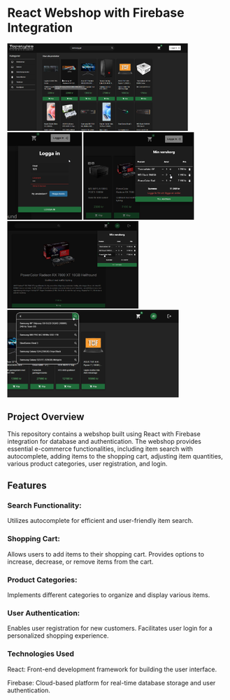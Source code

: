 # React Webshop with Firebase Integration

<img src='./Github_Images/homepage.png' height=200px> <img src='./Github_Images/login.png' height=200px> <img src='./Github_Images/cart.png' height=200px>
<img src='./Github_Images/card.png' height=200px>
<img src='./Github_Images/search.png' height=200px>

## Project Overview
This repository contains a webshop built using React with Firebase integration for database and authentication. The webshop provides essential e-commerce functionalities, including item search with autocomplete, adding items to the shopping cart, adjusting item quantities, various product categories, user registration, and login.

## Features
### Search Functionality:
Utilizes autocomplete for efficient and user-friendly item search.

### Shopping Cart:
Allows users to add items to their shopping cart.
Provides options to increase, decrease, or remove items from the cart.

### Product Categories:
Implements different categories to organize and display various items.

### User Authentication:
Enables user registration for new customers.
Facilitates user login for a personalized shopping experience.

### Technologies Used
React: Front-end development framework for building the user interface.

Firebase: Cloud-based platform for real-time database storage and user authentication.
